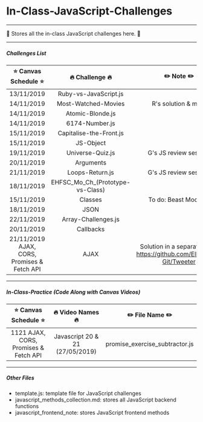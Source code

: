 # In-Class-JavaScript-Challenges

---
:whale: Stores all the in-class JavaScript challenges here. :whale: 

---
##### Challenges List

|:star: Canvas Schedule :star:|     :fire: Challenge :fire:     |   :pencil2: Note :pencil2:              | 
|:----------------------------:|:-------------------------------:|:---------------------------------------:|
|13/11/2019    |       Ruby-vs-JavaScript.js     |                                         |
|14/11/2019            |       Most-Watched-Movies       |        R's solution & mine              |
|14/11/2019            |       Atomic-Blonde.js          |                                         |
|14/11/2019            |       6174-Number.js            |                                         |
|15/11/2019            |       Capitalise-the-Front.js   |                                         |
|15/11/2019            |       JS-Object                 |                                         |
|19/11/2019            |       Universe-Quiz.js          |        G's JS review session            |
|20/11/2019            |       Arguments                 |                                         |
|21/11/2019            |       Loops-Return.js           |        G's JS review session            |
|18/11/2019            | EHFSC_Mo_Ch_(Prototype-vs-Class)|                                         |
|15/11/2019            |       Classes                   |        To do: Beast Mode++              |
|18/11/2019            |       JSON                      |                                         |
|22/11/2019            |       Array-Challenges.js       |                                         |
|20/11/2019            |       Callbacks                 |                                         |
|21/11/2019 AJAX, CORS, Promises & Fetch API|AJAX        | Solution in a separate repo: https://github.com/EllieChen-Git/Tweeter |                                      
---
##### In-Class-Practice (Code Along with Canvas Videos)

|:star: Canvas Schedule :star:|     :fire: Video Names :fire:     |   :pencil2: File Name :pencil2:              | 
|:----------------------------:|:-------------------------------:|:---------------------------------------:|
| 1121 AJAX, CORS, Promises & Fetch API| Javascript 20 & 21 (27/05/2019)                                                     |promise_exercise_subtractor.js


---
##### Other Files

- template.js: template file for JavaScript challenges
- javascript_methods_collection.md: stores all JavaScript backend functions
- javascript_frontend_note: stores JavaScript frontend methods

